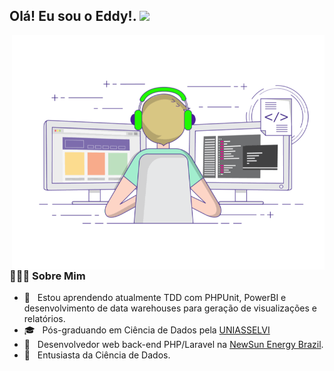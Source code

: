 <h2> Olá! Eu sou o Eddy!. <img src="https://github.com/souvikguria98/souvikguria98/blob/master/Hi.gif" width="25"></h2>
<img align="right" alt="GIF" src="https://raw.githubusercontent.com/devSouvik/devSouvik/master/gif3.gif" width="500"/>

<h3> 👨🏻‍💻 Sobre Mim </h3>

- 🔭 &nbsp; Estou aprendendo atualmente TDD com PHPUnit, PowerBI e desenvolvimento de data warehouses para geração de visualizações e relatórios.
- 🎓 &nbsp; Pós-graduando em Ciência de Dados pela [UNIASSELVI](https://portal.uniasselvi.com.br/ "Portal UNIASSELVI")
- 💼 &nbsp; Desenvolvedor web back-end PHP/Laravel na [NewSun Energy Brazil](https://newsun.energy/ "Site de NewSun Energy Brazil").
- 🌱 &nbsp; Entusiasta da Ciência de Dados.
